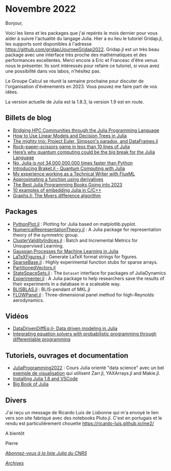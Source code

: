 # Novembre 2022 

Bonjour,

Voici les liens et les packages que j'ai repérés le mois dernier
pour vous aider à suivre l'actualité du langage Julia.  Hier a eu
lieu le tutoriel Gridap.jl, les supports sont disponibles à l'adresse
https://github.com/gridap/JourneeGridap2022.  Gridap.jl est un très
beau package avec une interface très proche des mathématiques et
des performances excellentes. Merci encore à Eric et Francesc d'être
venus nous le présenter. Ils sont intéressés pour refaire ce tutoriel,
si vous avez une possibilité dans vos labos, n'hésitez pas.

Le Groupe Calcul se réunit la semaine prochaine pour discuter de l'organisation 
d'évènements en 2023. Vous pouvez me faire part de vos idées.

La version actuelle de Julia est la 1.8.3, la version 1.9 est en route. 


## Billets de blog

- [Bridging HPC Communities through the Julia Programming Language](https://arxiv.org/pdf/2211.02740.pdf)
- [How to Use Linear Models and Decision Trees in Julia](https://www.freecodecamp.org/news/linear-models-vs-decision-trees-in-julia/)
- [The mighty trio: Project Euler, Simpson's paradox, and DataFrames.jl](https://bkamins.github.io/julialang/2022/11/25/paradox.html)
- [Rock–paper–scissors game in less than 10 lines of Julia](https://giordano.github.io/blog/2017-11-03-rock-paper-scissors/)
- [Here’s why quantum computing could be the big break for the Julia Language](https://juliazoid.com/heres-why-quantum-computing-could-be-the-big-break-for-the-julia-language-4684eb15bc12)
- [No, Julia is not 34,000,000,000 times faster than Python](https://juliazoid.com/no-julia-is-not-34-000-000-000-times-faster-than-python-f63e956313d7)
- [Introducing Braket.jl - Quantum Computing with Julia](https://forem.julialang.org/kshyatt/introducing-braketjl-10f2) 
- [My experience working as a Technical Writer with FluxML](https://forem.julialang.org/saransh/my-experience-working-as-a-technical-writer-with-fluxml-part-1-33g)
- [Approximating a function using derivatives](https://www.tamaspapp.eu/pages/blog/2022/hermite-approximation-spectralkit/index.html)
- [The Best Julia Programming Books Going into 2023](https://juliazoid.com/the-best-julia-programming-books-going-into-2023-ab51adae091c)
- [10 examples of embedding Julia in C/C++](https://blog.esciencecenter.nl/10-examples-of-embedding-julia-in-c-c-66282477e62c)
- [Graphs.jl: The Myers difference algorithm](https://opensourc.es/blog/graphs.jl-the-myers-difference-algorithm/index.html)

## Packages

- [PythonPlot.jl](https://github.com/stevengj/PythonPlot.jl) : Plotting for Julia based on matplotlib.pyplot.
- [NumericalRepresentationTheory.jl](https://github.com/dlfivefifty/NumericalRepresentationTheory.jl) : A Julia package for representation theory of the symmetric group.
- [ClusterValidityIndices.jl](https://github.com/AP6YC/ClusterValidityIndices.jl) : Batch and Incremental Metrics for Unsupervised Learning.
- [Gaussian Processes for Machine Learning in Julia](https://github.com/JuliaGaussianProcesses)
- [LaTeXFigures.jl](https://github.com/singularitti/LaTeXFigures.jl) : Generate LaTeX format strings for figures.
- [SparseBase.jl](https://github.com/Wimmerer/SparseBase.jl) : Highly experimental function stubs for sparse arrays.
- [PartitionedVectors.jl](https://github.com/JuliaSmoothOptimizers/PartitionedVectors.jl)
- [StateSpaceSets.jl](https://github.com/JuliaDynamics/StateSpaceSets.jl) : The `Dataset` interface for packages of JuliaDynamics
- [Experimenter.jl](https://github.com/JamieMair/Experimenter.jl) : A Julia package to help researchers save the results of their experiments in a database in a scaleable way.
- [BLISBLAS.jl](https://github.com/JuliaLinearAlgebra/BLISBLAS.jl) : BLIS-pendant of MKL.jl
- [FLOWPanel.jl](https://github.com/byuflowlab/FLOWPanel.jl) : Three-dimensional panel method for high-Reynolds aerodynamics.

## Vidéos

- [DataDrivenDiffEq.jl- Data driven modeling in Julia](https://youtu.be/Cn5HO78Q2XA) 
- [Integrating equation solvers with probabilistic programming through differentiable programming](http://www.stochasticlifestyle.com/integrating-equation-solvers-with-probabilistic-programming-through-differentiable-programming/)


## Tutoriels, ouvrages et documentation

- [JuliaProgramming2022](https://github.com/lazarusA/JuliaProgramming2022) : Cours Julia orienté "data science" avec un bel [exemple de visualisation](https://www.youtube.com/watch?v=VPfmsEumB2o) qui utilisent  Zarr.jl, YAXArrays.jl and Makie.jl.
- [Installing Julia 1.8 and VSCode](https://ufechner7.github.io/2022/08/18/installing-julia.html)
- [Big Book of Julia](https://codeberg.org/AdamWysokinski/BBJ)

## Divers

J'ai reçu un message de Ricardo Luis de Lisbonne qui m'a envoyé le lien vers son site fabriqué 
avec des notebooks Pluto.jl. C'est en portugais et le rendu est particulièrement chouette 
 https://ricardo-luis.github.io/me2/

A bientôt

Pierre

[*Abonnez-vous à la liste Julia du CNRS*](https://listes.services.cnrs.fr/wws/subscribe/julia)

[*Archives*](https://pnavaro.github.io/NouvellesJulia)
